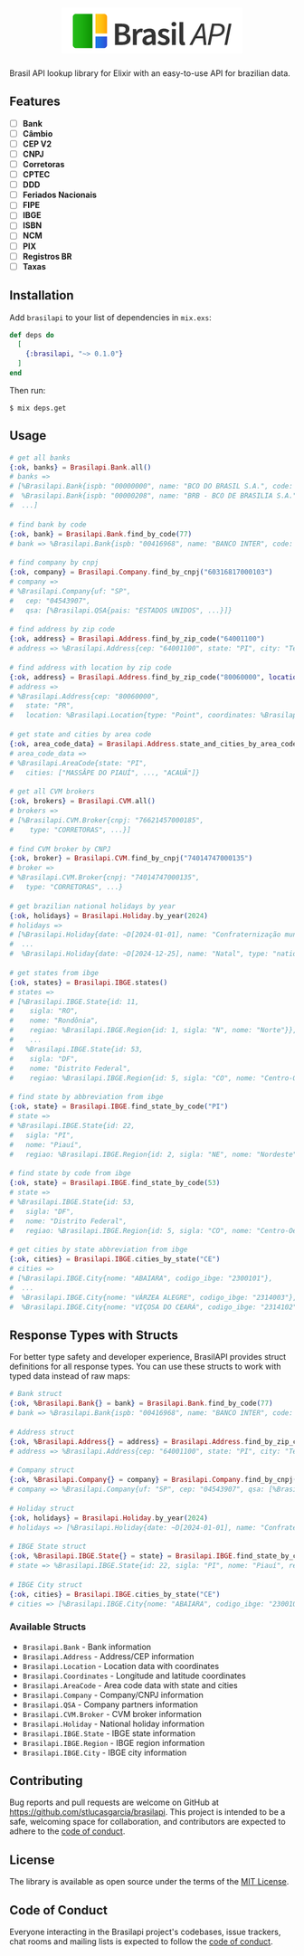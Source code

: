 <div align="center">
<h1><img src="https://raw.githubusercontent.com/BrasilAPI/BrasilAPI/main/public/brasilapi-logo-small.png" /></h1>

</div>

Brasil API lookup library for Elixir with an easy-to-use API for brazilian data.

## Features
 - [ ] **Bank**
 - [ ] **Câmbio**
 - [ ] **CEP V2**
 - [ ] **CNPJ**
 - [ ] **Corretoras**
 - [ ] **CPTEC**
 - [ ] **DDD**
 - [ ] **Feriados Nacionais**
 - [ ] **FIPE**
 - [ ] **IBGE**
 - [ ] **ISBN**
 - [ ] **NCM**
 - [ ] **PIX**
 - [ ] **Registros BR**
 - [ ] **Taxas**

## Installation

Add `brasilapi` to your list of dependencies in `mix.exs`:

```elixir
def deps do
  [
    {:brasilapi, "~> 0.1.0"}
  ]
end
```

Then run:

    $ mix deps.get

## Usage

```elixir
# get all banks
{:ok, banks} = Brasilapi.Bank.all()
# banks =>
# [%Brasilapi.Bank{ispb: "00000000", name: "BCO DO BRASIL S.A.", code: 1, full_name: "Banco do Brasil S.A."},
#  %Brasilapi.Bank{ispb: "00000208", name: "BRB - BCO DE BRASILIA S.A.", code: 70, full_name: "BRB - BANCO DE BRASILIA S.A."},
#  ...]

# find bank by code
{:ok, bank} = Brasilapi.Bank.find_by_code(77)
# bank => %Brasilapi.Bank{ispb: "00416968", name: "BANCO INTER", code: 77, full_name: "Banco Inter S.A."}

# find company by cnpj
{:ok, company} = Brasilapi.Company.find_by_cnpj("60316817000103")
# company =>
# %Brasilapi.Company{uf: "SP",
#   cep: "04543907",
#   qsa: [%Brasilapi.QSA{pais: "ESTADOS UNIDOS", ...}]}

# find address by zip code
{:ok, address} = Brasilapi.Address.find_by_zip_code("64001100")
# address => %Brasilapi.Address{cep: "64001100", state: "PI", city: "Teresina", neighborhood: "Centro", street: "Praça Pedro II", service: "correios"}

# find address with location by zip code
{:ok, address} = Brasilapi.Address.find_by_zip_code("80060000", location: true)
# address =>
# %Brasilapi.Address{cep: "80060000",
#   state: "PR",
#   location: %Brasilapi.Location{type: "Point", coordinates: %Brasilapi.Coordinates{longitude: "-49.2614791", latitude: "-25.427253"}}}

# get state and cities by area code
{:ok, area_code_data} = Brasilapi.Address.state_and_cities_by_area_code("89")
# area_code_data =>
# %Brasilapi.AreaCode{state: "PI",
#   cities: ["MASSÂPE DO PIAUÍ", ..., "ACAUÃ"]}

# get all CVM brokers
{:ok, brokers} = Brasilapi.CVM.all()
# brokers =>
# [%Brasilapi.CVM.Broker{cnpj: "76621457000185",
#    type: "CORRETORAS", ...}]

# find CVM broker by CNPJ
{:ok, broker} = Brasilapi.CVM.find_by_cnpj("74014747000135")
# broker =>
# %Brasilapi.CVM.Broker{cnpj: "74014747000135",
#   type: "CORRETORAS", ...}

# get brazilian national holidays by year
{:ok, holidays} = Brasilapi.Holiday.by_year(2024)
# holidays =>
# [%Brasilapi.Holiday{date: ~D[2024-01-01], name: "Confraternização mundial", type: "national"},
#  ...
#  %Brasilapi.Holiday{date: ~D[2024-12-25], name: "Natal", type: "national"}]

# get states from ibge
{:ok, states} = Brasilapi.IBGE.states()
# states =>
# [%Brasilapi.IBGE.State{id: 11,
#    sigla: "RO",
#    nome: "Rondônia",
#    regiao: %Brasilapi.IBGE.Region{id: 1, sigla: "N", nome: "Norte"}},
#    ...
#   %Brasilapi.IBGE.State{id: 53,
#    sigla: "DF",
#    nome: "Distrito Federal",
#    regiao: %Brasilapi.IBGE.Region{id: 5, sigla: "CO", nome: "Centro-Oeste"}}]

# find state by abbreviation from ibge
{:ok, state} = Brasilapi.IBGE.find_state_by_code("PI")
# state =>
# %Brasilapi.IBGE.State{id: 22,
#   sigla: "PI",
#   nome: "Piauí",
#   regiao: %Brasilapi.IBGE.Region{id: 2, sigla: "NE", nome: "Nordeste"}}

# find state by code from ibge
{:ok, state} = Brasilapi.IBGE.find_state_by_code(53)
# state =>
# %Brasilapi.IBGE.State{id: 53,
#   sigla: "DF",
#   nome: "Distrito Federal",
#   regiao: %Brasilapi.IBGE.Region{id: 5, sigla: "CO", nome: "Centro-Oeste"}}

# get cities by state abbreviation from ibge
{:ok, cities} = Brasilapi.IBGE.cities_by_state("CE")
# cities =>
# [%Brasilapi.IBGE.City{nome: "ABAIARA", codigo_ibge: "2300101"},
#  ...
#  %Brasilapi.IBGE.City{nome: "VÁRZEA ALEGRE", codigo_ibge: "2314003"},
#  %Brasilapi.IBGE.City{nome: "VIÇOSA DO CEARÁ", codigo_ibge: "2314102"}]
```

## Response Types with Structs

For better type safety and developer experience, BrasilAPI provides struct definitions for all response types. You can use these structs to work with typed data instead of raw maps:

```elixir
# Bank struct
{:ok, %Brasilapi.Bank{} = bank} = Brasilapi.Bank.find_by_code(77)
# bank => %Brasilapi.Bank{ispb: "00416968", name: "BANCO INTER", code: 77, full_name: "Banco Inter S.A."}

# Address struct
{:ok, %Brasilapi.Address{} = address} = Brasilapi.Address.find_by_zip_code("64001100")
# address => %Brasilapi.Address{cep: "64001100", state: "PI", city: "Teresina", neighborhood: "Centro", street: "Praça Pedro II", service: "correios"}

# Company struct
{:ok, %Brasilapi.Company{} = company} = Brasilapi.Company.find_by_cnpj("60316817000103")
# company => %Brasilapi.Company{uf: "SP", cep: "04543907", qsa: [%Brasilapi.QSA{pais: "ESTADOS UNIDOS", ...}]}

# Holiday struct
{:ok, holidays} = Brasilapi.Holiday.by_year(2024)
# holidays => [%Brasilapi.Holiday{date: ~D[2024-01-01], name: "Confraternização mundial", type: "national"}, ...]

# IBGE State struct
{:ok, %Brasilapi.IBGE.State{} = state} = Brasilapi.IBGE.find_state_by_code("PI")
# state => %Brasilapi.IBGE.State{id: 22, sigla: "PI", nome: "Piauí", regiao: %Brasilapi.IBGE.Region{...}}

# IBGE City struct
{:ok, cities} = Brasilapi.IBGE.cities_by_state("CE")
# cities => [%Brasilapi.IBGE.City{nome: "ABAIARA", codigo_ibge: "2300101"}, ...]
```

### Available Structs

- `Brasilapi.Bank` - Bank information
- `Brasilapi.Address` - Address/CEP information
- `Brasilapi.Location` - Location data with coordinates
- `Brasilapi.Coordinates` - Longitude and latitude coordinates
- `Brasilapi.AreaCode` - Area code data with state and cities
- `Brasilapi.Company` - Company/CNPJ information
- `Brasilapi.QSA` - Company partners information
- `Brasilapi.CVM.Broker` - CVM broker information
- `Brasilapi.Holiday` - National holiday information
- `Brasilapi.IBGE.State` - IBGE state information
- `Brasilapi.IBGE.Region` - IBGE region information
- `Brasilapi.IBGE.City` - IBGE city information

## Contributing

Bug reports and pull requests are welcome on GitHub at https://github.com/stlucasgarcia/brasilapi. This project is intended to be a safe, welcoming space for collaboration, and contributors are expected to adhere to the [code of conduct](https://github.com/stlucasgarcia/brasilapi/blob/main/CODE_OF_CONDUCT.md).

## License

The library is available as open source under the terms of the [MIT License](https://opensource.org/licenses/MIT).

## Code of Conduct

Everyone interacting in the Brasilapi project's codebases, issue trackers, chat rooms and mailing lists is expected to follow the [code of conduct](https://github.com/stlucasgarcia/brasilapi/blob/main/CODE_OF_CONDUCT.md).
